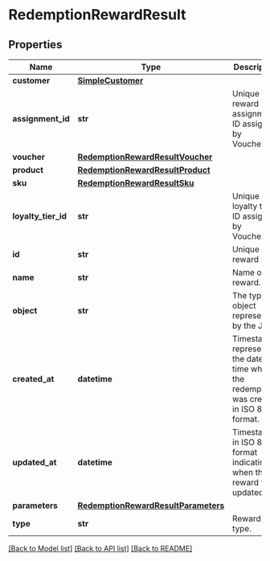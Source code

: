 # RedemptionRewardResult


## Properties
Name | Type | Description | Notes
------------ | ------------- | ------------- | -------------
**customer** | [**SimpleCustomer**](SimpleCustomer.md) |  | [optional] 
**assignment_id** | **str** | Unique reward assignment ID assigned by Voucherify. | [optional] 
**voucher** | [**RedemptionRewardResultVoucher**](RedemptionRewardResultVoucher.md) |  | [optional] 
**product** | [**RedemptionRewardResultProduct**](RedemptionRewardResultProduct.md) |  | [optional] 
**sku** | [**RedemptionRewardResultSku**](RedemptionRewardResultSku.md) |  | [optional] 
**loyalty_tier_id** | **str** | Unique loyalty tier ID assigned by Voucherify. | [optional] 
**id** | **str** | Unique reward ID. | [optional] 
**name** | **str** | Name of the reward. | [optional] 
**object** | **str** | The type of object represented by the JSON | [optional] [default to 'reward']
**created_at** | **datetime** | Timestamp representing the date and time when the redemption was created in ISO 8601 format. | [optional] 
**updated_at** | **datetime** | Timestamp in ISO 8601 format indicating when the reward was updated. | [optional] 
**parameters** | [**RedemptionRewardResultParameters**](RedemptionRewardResultParameters.md) |  | [optional] 
**type** | **str** | Reward type. | [optional] 

[[Back to Model list]](../README.md#documentation-for-models) [[Back to API list]](../README.md#documentation-for-api-endpoints) [[Back to README]](../README.md)


